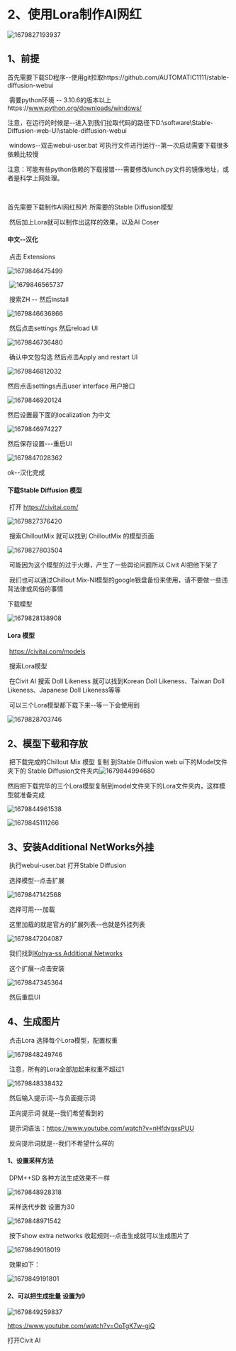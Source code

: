 # 2、使用Lora制作AI网红



![1679827193937](../../.vuepress/public/images/1679827193937.png)

## 1、前提

​	首先需要下载SD程序--使用git拉取https://github.com/AUTOMATIC1111/stable-diffusion-webui

​	需要python环境 -- 3.10.6的版本以上https://www.python.org/downloads/windows/

​	注意，在运行的时候是--进入到我们拉取代码的路径下D:\software\Stable-Diffusion-web-UI\stable-diffusion-webui

​		windows--双击webui-user.bat 可执行文件进行运行--第一次启动需要下载很多依赖比较慢



​	注意：可能有些python依赖的下载报错---需要修改lunch.py文件的镜像地址，或者是科学上网处理。

​		



首先需要下载制作AI网红照片 所需要的Stable Diffusion模型

​		然后加上Lora就可以制作出这样的效果，以及AI Coser



####  中文--汉化

​	点击 Extensions

![1679846475499](../../.vuepress/public/images/1679846475499.png)

​	![1679846565737](../../.vuepress/public/images/1679846565737.png)

​	搜索ZH -- 然后install

![1679846636866](../../.vuepress/public/images/1679846636866.png)



​	然后点击settings 然后reload UI

![1679846736480](../../.vuepress/public/images/1679846736480.png)





​	确认中文包勾选	然后点击Apply and restart UI

![1679846812032](../../.vuepress/public/images/1679846812032.png)



然后点击settings点击user interface 用户接口

![1679846920124](../../.vuepress/public/images/1679846920124.png)



然后设置最下面的localization 为中文

![1679846974227](../../.vuepress/public/images/1679846974227.png)



然后保存设置---重启UI

![1679847028362](../../.vuepress/public/images/1679847028362.png)



ok--汉化完成







#### 下载Stable Diffusion 模型

​	打开 https://civitai.com/

![1679827376420](../../.vuepress/public/images/1679827376420.png)



​	搜索ChilloutMix  就可以找到 ChilloutMix  的模型页面

![1679827803504](../../.vuepress/public/images/1679827803504.png)

​		可能因为这个模型的过于火爆，产生了一些舆论问题所以 Civit AI把他下架了

​	我们也可以通过Chillout Mix-NI模型的google银盘备份来使用，请不要做一些违背法律或风俗的事情



下载模型

![1679828138908](../../.vuepress/public/images/1679828138908.png)





#### Lora 模型

​	https://civitai.com/models

​	搜索Lora模型

​	在Civit AI 搜索 Doll Likeness 就可以找到Korean Doll Likeness、Taiwan Doll Likeness、Japanese Doll Likeness等等

​	可以三个Lora模型都下载下来--等一下会使用到

![1679828703746](../../.vuepress/public/images/1679828703746.png)





## 2、模型下载和存放



​	把下载完成的Chillout Mix 模型  复制 到Stable Diffusion web ui下的Model文件夹下的 Stable Diffusion文件夹内![1679844994680](../../.vuepress/public/images/1679844994680.png)





然后把下载完毕的三个Lora模型复制到model文件夹下的Lora文件夹内，这样模型就准备完成

![1679844961538](../../.vuepress/public/images/1679844961538.png)



![1679845111266](../../.vuepress/public/images/1679845111266.png)



## 3、安装Additional NetWorks外挂

​	执行webui-user.bat 打开Stable Diffusion

​	选择模型--点击扩展

![1679847142568](../../.vuepress/public/images/1679847142568.png)



​	选择可用---加载

​			这里加载的就是官方的扩展列表--也就是外挂列表

![1679847204087](../../.vuepress/public/images/1679847204087.png)



​	我们找到[Kohya-ss Additional Networks](https://github.com/kohya-ss/sd-webui-additional-networks.git)

​			这个扩展--点击安装

![1679847345364](../../.vuepress/public/images/1679847345364.png)

​	然后重启UI



## 4、生成图片

​	点击Lora 选择每个Lora模型，配置权重

![1679848249746](../../.vuepress/public/images/1679848249746.png)



​	注意，所有的Lora全部加起来权重不超过1

![1679848338432](../../.vuepress/public/images/1679848338432.png)





​	然后输入提示词--与负面提示词

​		正向提示词 就是--我们希望看到的

​	提示词语法：https://www.youtube.com/watch?v=nHfdvgxsPUU

​		反向提示词就是--我们不希望什么样的



#### 1、设置采样方法

​	DPM++SD 各种方法生成效果不一样

![1679848928318](../../.vuepress/public/images/1679848928318.png)



​	采样迭代步数 设置为30

![1679848971542](../../.vuepress/public/images/1679848971542.png)





​	按下show extra networks 收起规则--点击生成就可以生成图片了

![1679849018019](../../.vuepress/public/images/1679849018019.png)







​	效果如下：

![1679849191801](../../.vuepress/public/images/1679849191801.png)





#### 	2、可以把生成批量 设置为9

![1679849259837](../../.vuepress/public/images/1679849259837.png)





https://www.youtube.com/watch?v=OoTgK7w-gjQ

























打开Civit AI

